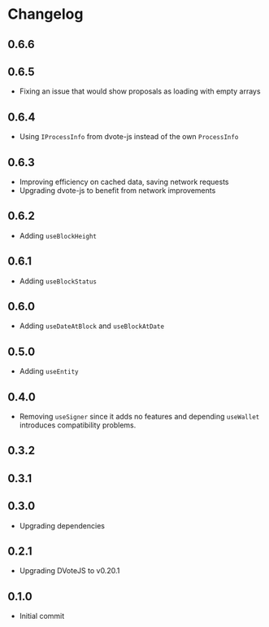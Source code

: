 # Changelog

## 0.6.6
## 0.6.5

- Fixing an issue that would show proposals as loading with empty arrays

## 0.6.4

- Using `IProcessInfo` from dvote-js instead of the own `ProcessInfo`

## 0.6.3

- Improving efficiency on cached data, saving network requests
- Upgrading dvote-js to benefit from network improvements

## 0.6.2

- Adding `useBlockHeight`

## 0.6.1

- Adding `useBlockStatus`

## 0.6.0

- Adding `useDateAtBlock` and `useBlockAtDate`

## 0.5.0

- Adding `useEntity`

## 0.4.0

- Removing `useSigner` since it adds no features and depending `useWallet` introduces compatibility problems.

## 0.3.2
## 0.3.1
## 0.3.0

- Upgrading dependencies

## 0.2.1

- Upgrading DVoteJS to v0.20.1

## 0.1.0

- Initial commit
